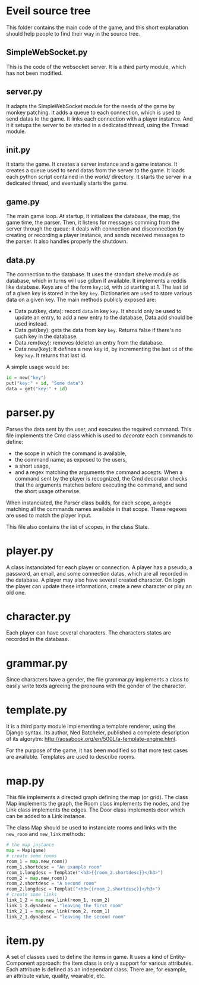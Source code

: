 # Eveil source tree

This folder contains the main code of the game, and this short explanation
should help people to find their way in the source tree.

## SimpleWebSocket.py

This is the code of the websocket server. It is a third party module,
which has not been modified.

## server.py

It adapts the SimpleWebSocket module for the needs of the game by monkey
patching. It adds a queue to each connection, which is used to send datas
to the game. It links each connection with a player instance. And it it
setups the server to be started in a dedicated thread, using the Thread module.

## __init__.py

It starts the game. It creates a server instance and a game instance. It
creates a queue used to send datas from the server to the game. It loads
each python script contained in the _world/_ directory. It starts the
server in a dedicated thread, and eventually starts the game.

## game.py

The main game loop. At startup, it initializes the database, the map,
the game time, the parser. Then, it listens for messages comming from
the server through the queue: it deals with connection and disconnection
by creating or recording a player instance, and sends received messages
to the parser. It also handles properly the shutdown.

## data.py

The connection to the database. It uses the standart shelve module as
database, which in turns will use gdbm if available. It implements a
reddis like database. Keys are of the form `key:id`, with `id` starting
at 1. The last `id` of a given key is stored in the key `key`. Dictionaries
are used to store various data on a given key. The main  methods publicly
exposed are:
- Data.put(key, data): record `data` in key `key`. It should only be
used to update an entry, to add a new entry to the database, Data.add
should be used instead.
- Data.get(key): gets the data from key `key`. Returns false if there's
no such key in the database.
- Data.rem(key): removes (delete) an entry from the database.
- Data.new(key): It defines a new key id, by incrementing the last `id`
of the key `key`. It returns that last id.

A simple usage would be:

```python
id = new("key")
put("key:" + id, "Some data")
data = get("key:" + id)
```

# parser.py

Parses the data sent by the user, and executes the required command.
This file implements the Cmd class which is used to _decorate_
each commands to define:
- the scope in which the command is available,
- the command name, as exposed to the users,
- a short usage,
- and a regex matching the arguments the command accepts.
When a command sent by the player is recognized, the Cmd decorator checks
that the arguments matches before executing the command, and send the
short usage otherwise.

When instanciated, the Parser class builds, for each scope, a regex
matching all the commands names available in that scope. These regexes
are used to match the player input.

This file also contains the list of scopes, in the class State.

# player.py

A class instanciated for each player or connection. A player has a pseudo,
a password, an email, and some connection datas, which are all recorded
in the database. A player may also have several created character. On
login the player can update these informations, create a new character
or play an old one.

# character.py

Each player can have several characters. The characters states are
recorded in the database.

# grammar.py

Since characters have a gender, the file grammar.py implements a class to
easily write texts agreeing the pronouns with the gender of the character.

# template.py

It is a third party module implementing a template renderer, using the
Django syntax. Its author, Ned Batcheler, published a complete description
of its algorytm:
<http://aosabook.org/en/500L/a-template-engine.html>.

For the purpose of the game, it has been modified so that more test
cases are available. Templates are used to describe rooms.

# map.py

This file implements a directed graph defining the map (or grid). The
class Map implements the graph, the Room class implements the nodes,
and the Link class implements the edges. The Door class implements door
which can be added to a Link instance.

The class Map should be used to instanciate rooms and links with the
`new_room` and `new_link` methods:

```python
# the map instance
map = Map(game)
# create some rooms
room_1 = map.new_room()
room_1.shortdesc = "An example room"
room_1.longdesc = Template("<h3>{{room_2.shortdesc}}</h3>")
room_2 = map.new_room()
room_2.shortdesc = "A second room"
room_2.longdesc = Templat("<h3>{{room_2.shortdesc}}</h3>")
# create some links
link_1_2 = map.new_link(room_1, room_2)
link_1_2.dynadesc = "leaving the first room"
link_2_1 = map.new_link(room_2, room_1)
link_2_1.dynadesc = "leaving the second room"
```

# item.py

A set of classes used to define the items in game. It uses a kind of
Entity-Component approach: the Item class is only a support for various
attributes. Each attribute is defined as an independant class. There are,
for example, an attribute value, quality, wearable, etc.
